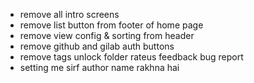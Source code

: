 - remove all intro screens
- remove list button from footer of home page
- remove view config & sorting from header
- remove github and gilab auth buttons
- remove tags unlock folder rateus feedback bug report
- setting me sirf author name rakhna hai
